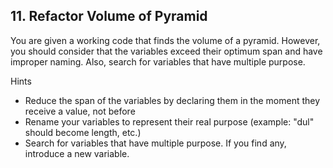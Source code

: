 ## 11. Refactor Volume of Pyramid

You are given a working code that finds the volume of a pyramid. However, you should consider that the variables exceed their optimum span and have improper naming. Also, search for variables that have multiple purpose.

Hints
- Reduce the span of the variables by declaring them in the moment they receive a value, not before
- Rename your variables to represent their real purpose (example: "dul" should become length, etc.)
- Search for variables that have multiple purpose. If you find any, introduce a new variable.
